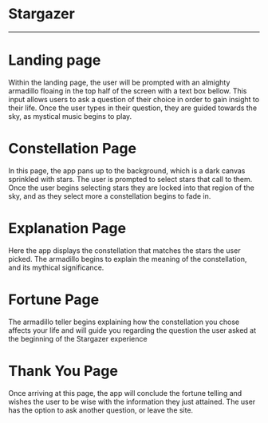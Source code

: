 # Stargazer

---

# Landing page
Within the landing page, the user will be prompted with an almighty armadillo floaing in the top half of the screen with a text box bellow. This input allows users to ask a question of their choice in order to gain insight to their life. Once the user types in their question, they are guided towards the sky, as mystical music begins to play.

# Constellation Page
In this page, the app pans up to the background, which is a dark canvas sprinkled with stars. The user is prompted to select stars that call to them. Once the user begins selecting stars they are locked into that region of the sky, and as they select more a constellation begins to fade in.

# Explanation Page
Here the app displays the constellation that matches the stars the user picked. The armadillo begins to explain the meaning of the constellation, and its mythical significance.

# Fortune Page
The armadillo teller begins explaining how the constellation you chose affects your life and will guide you regarding the question the user asked at the beginning of the Stargazer experience

# Thank You Page
Once arriving at this page, the app will conclude the fortune telling and wishes the user to be wise with the information they just attained. The user has the option to ask another question, or leave the site.
